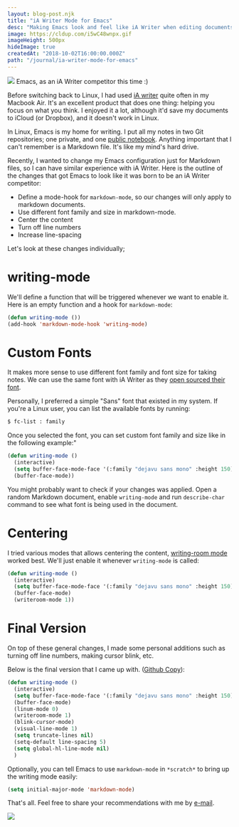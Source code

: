 ```yaml
---
layout: blog-post.njk
title: "iA Writer Mode for Emacs"
desc: "Making Emacs look and feel like iA Writer when editing documents"
image: https://cldup.com/i5wC48wnpx.gif
imageHeight: 500px
hideImage: true
createdAt: "2018-10-02T16:00:00.000Z"
path: "/journal/ia-writer-mode-for-emacs"
---
```


![](https://cldup.com/i5wC48wnpx.gif)
<span class="img-alt">Emacs, as an iA Writer competitor this time :)</span>

Before switching back to Linux, I had used [iA writer](https://ia.net/writer) quite often in my Macbook Air. It's an excellent product that does one thing: helping you focus on what you think. I enjoyed it a lot, although it'd save my documents to iCloud (or Dropbox), and it doesn't work in Linux.

In Linux, Emacs is my home for writing. I put all my notes in two Git repositories; one private, and one [public notebook](https://github.com/azer/notebook). Anything important that I can't remember is a Markdown file. It's like my mind's hard drive.

Recently, I wanted to change my Emacs configuration just for Markdown files, so I can have similar experience with iA Writer. Here is the outline of the changes that got Emacs to look like it was born to be an iA Writer competitor:

* Define a mode-hook for `markdown-mode`, so our changes will only apply to markdown documents.
* Use different font family and size in markdown-mode.
* Center the content
* Turn off line numbers
* Increase line-spacing

Let's look at these changes individually;

# writing-mode

We'll define a function that will be triggered whenever we want to enable it. Here is an empty function and a hook for `markdown-mode`:

```lisp
(defun writing-mode ())
(add-hook 'markdown-mode-hook 'writing-mode)
```

# Custom Fonts

It makes more sense to use different font family and font size for taking notes. We can use the same font with iA Writer as they [open sourced their font](https://github.com/iaolo/iA-Fonts).

Personally, I preferred a simple "Sans" font that existed in my system. If you're a Linux user, you can list the available fonts by running:

```bash
$ fc-list : family
```

Once you selected the font, you can set custom font family and size like in the following example:"

```lisp
(defun writing-mode ()
  (interactive)
  (setq buffer-face-mode-face '(:family "dejavu sans mono" :height 150))
  (buffer-face-mode))
```

You might probably want to check if your changes was applied. Open a random Markdown document, enable `writing-mode` and run `describe-char` command to see what font is being used in the document.

# Centering

I tried various modes that allows centering the content, [writing-room mode](https://github.com/joostkremers/writeroom-mode) worked best. We'll just enable it whenever `writing-mode` is called:

```lisp
(defun writing-mode ()
  (interactive)
  (setq buffer-face-mode-face '(:family "dejavu sans mono" :height 150))
  (buffer-face-mode)
  (writeroom-mode 1))
```

# Final Version

On top of these general changes, I made some personal additions such as turning off line numbers, making cursor blink, etc.

Below is the final version that I came up with. ([Github Copy](https://github.com/azer/spacemacs-files/blob/master/writing-mode/funcs.el#L3)):

```lisp
(defun writing-mode ()
  (interactive)
  (setq buffer-face-mode-face '(:family "dejavu sans mono" :height 150))
  (buffer-face-mode)
  (linum-mode 0)
  (writeroom-mode 1)
  (blink-cursor-mode)
  (visual-line-mode 1)
  (setq truncate-lines nil)
  (setq-default line-spacing 5)
  (setq global-hl-line-mode nil)
  )
```

Optionally, you can tell Emacs to use `markdown-mode` in `*scratch*` to bring up the writing mode easily:

```lisp
(setq initial-major-mode 'markdown-mode)
```

That's all. Feel free to share your recommendations with me by [e-mail](mailto:azer@roadbeats.com).

![](https://c2.staticflickr.com/2/1935/43239104260_4a26ceb627_b.jpg)

